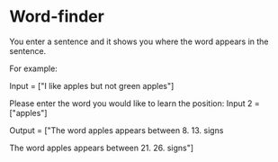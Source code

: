 # Word-finder
You enter a sentence and it shows you where the word appears in the sentence.

For example:

Input = ["I like apples but not green apples"]

Please enter the word you would like to learn the position: Input 2 = ["apples"]

Output = ["The word  apples  appears between 8. 13. signs

The word  apples  appears between 21. 26. signs"]
